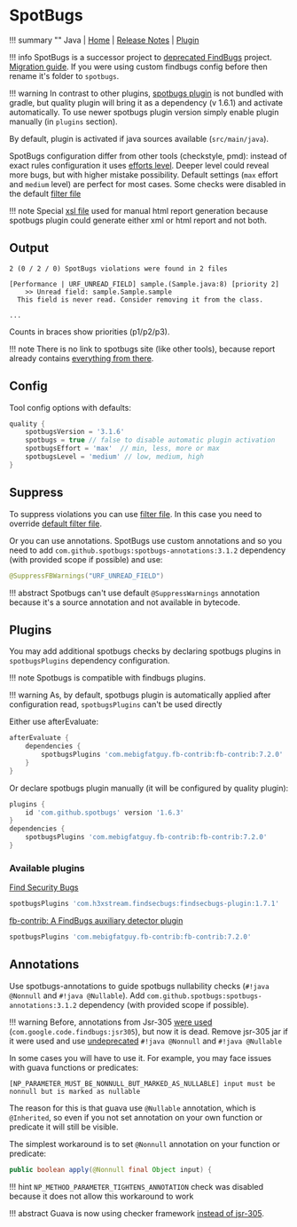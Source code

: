 # SpotBugs

!!! summary ""
    Java | 
    [Home](https://spotbugs.github.io) | 
    [Release Notes](https://github.com/spotbugs/spotbugs/blob/master/CHANGELOG.md) |
    [Plugin](http://spotbugs.readthedocs.io/en/latest/gradle.html)     

!!! info
    SpotBugs is a successor project to [deprecated FindBugs](https://github.com/findbugsproject/findbugs) project.
    [Migration guide](http://spotbugs.readthedocs.io/en/latest/migration.html). If you were using custom 
    findbugs config before then rename it's folder to `spotbugs`.
    
!!! warning
    In contrast to other plugins, [spotbugs plugin](http://spotbugs.readthedocs.io/en/latest/gradle.html) is not bundled with gradle,
    but quality plugin will bring it as a dependency (v 1.6.1) and activate automatically.
    To use newer spotbugs plugin version simply enable plugin manually (in `plugins` section).    
    
By default, plugin is activated if java sources available (`src/main/java`).    

SpotBugs configuration differ from other tools (checkstyle, pmd): instead of exact rules configuration
it uses [efforts level](http://spotbugs.readthedocs.io/en/latest/effort.html). Deeper level could reveal more bugs, but with higher mistake possibility. 
Default settings (`max` effort and `medium` level) are perfect for most cases. Some checks were disabled in the default 
[filter file](https://github.com/xvik/gradle-quality-plugin/blob/master/src/main/resources/ru/vyarus/quality/config/spotbugs/exclude.xml)

!!! note
    Special [xsl file](https://github.com/xvik/gradle-quality-plugin/blob/master/src/main/resources/ru/vyarus/quality/config/spotbugs/html-report-style.xsl) 
    used for manual html report generation because spotbugs plugin could generate either xml or html report and not both. 

## Output

```
2 (0 / 2 / 0) SpotBugs violations were found in 2 files

[Performance | URF_UNREAD_FIELD] sample.(Sample.java:8) [priority 2]
	>> Unread field: sample.Sample.sample
  This field is never read. Consider removing it from the class.
  
...  
```

Counts in braces show priorities (p1/p2/p3).

!!! note
    There is no link to spotbugs site (like other tools), because report already contains [everything from there](https://spotbugs.readthedocs.io/en/latest/bugDescriptions.html).

## Config

Tool config options with defaults:

```groovy
quality {
    spotbugsVersion = '3.1.6'
    spotbugs = true // false to disable automatic plugin activation
    spotbugsEffort = 'max'  // min, less, more or max
    spotbugsLevel = 'medium' // low, medium, high
}
```

## Suppress

To suppress violations you can use [filter file](http://spotbugs.readthedocs.io/en/latest/filter.html).
In this case you need to override [default filter file](https://github.com/xvik/gradle-quality-plugin/blob/master/src/main/resources/ru/vyarus/quality/config/spotbugs/exclude.xml).

Or you can use annotations. SpotBugs use custom annotations and so you need to add 
`com.github.spotbugs:spotbugs-annotations:3.1.2` dependency (with provided scope if possible) and use:

```java
@SuppressFBWarnings("URF_UNREAD_FIELD")
```

!!! abstract
    Spotbugs can't use default `@SuppressWarnings` annotation because it's a source annotation
    and not available in bytecode. 

## Plugins

You may add additional spotbugs checks by declaring spotbugs plugins in `spotbugsPlugins` dependency configuration.

!!! note
    Spotbugs is compatible with findbugs plugins.

!!! warning
    As, by default, spotbugs plugin is automatically applied after configuration read, `spotbugsPlugins` can't be used directly

Either use afterEvaluate:

```groovy
afterEvaluate {
    dependencies {
        spotbugsPlugins 'com.mebigfatguy.fb-contrib:fb-contrib:7.2.0'
    }
}
```

Or declare spotbugs plugin manually (it will be configured by quality plugin):

```groovy
plugins {
    id 'com.github.spotbugs' version '1.6.3'
}
dependencies {
    spotbugsPlugins 'com.mebigfatguy.fb-contrib:fb-contrib:7.2.0'
}
```

### Available plugins

[Find Security Bugs](http://find-sec-bugs.github.io/)

```groovy
spotbugsPlugins 'com.h3xstream.findsecbugs:findsecbugs-plugin:1.7.1'
```

[fb-contrib: A FindBugs auxiliary detector plugin](http://fb-contrib.sourceforge.net/)

```groovy
spotbugsPlugins 'com.mebigfatguy.fb-contrib:fb-contrib:7.2.0'
```

## Annotations

Use spotbugs-annotations to guide spotbugs nullability checks (`#!java @Nonnull` and `#!java @Nullable`).
Add ``com.github.spotbugs:spotbugs-annotations:3.1.2`` dependency (with provided scope if possible).

!!! warning
    Before,  annotations from Jsr-305 [were used](http://findbugs.sourceforge.net/manual/annotations.html) 
    (`com.google.code.findbugs:jsr305`), but now it is dead.
    Remove jsr-305 jar if it were used and use [undeprecated](https://github.com/spotbugs/spotbugs/issues/130)
    `#!java @Nonnull` and `#!java @Nullable`

In some cases you will have to use it.
For example, you may face issues with guava functions or predicates:

```
[NP_PARAMETER_MUST_BE_NONNULL_BUT_MARKED_AS_NULLABLE] input must be nonnull but is marked as nullable 
```

The reason for this is that guava use `@Nullable` annotation, which is `@Inherited`, so
even if you not set annotation on your own function or predicate it will still be visible.

The simplest workaround is to set `@Nonnull` annotation on your function or predicate:

```java
public boolean apply(@Nonnull final Object input) {
```

!!! hint
    `NP_METHOD_PARAMETER_TIGHTENS_ANNOTATION` check was disabled because it does not allow this workaround to work

!!! abstract
    Guava is now using checker framework [instead of jsr-305](https://github.com/google/guava/issues/2960).